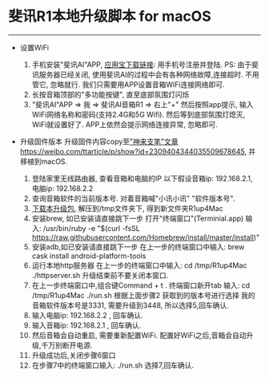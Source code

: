 # 斐讯R1本地升级脚本 for macOS
---

* 设置WiFi
    1. 手机安装"斐讯AI"APP, [应用宝下载链接][1]:  用手机号注册并登陆.
PS: 由于斐讯服务器已经关闭, 使用斐讯AI的过程中会有各种网络故障,连接超时. 不用管它, 忽略就行. 我们只需要用APP设置音箱WiFi连接网络即可.
    2. 长按音箱顶部的"多功能按键", 直至底部氛围灯闪烁
    3. "斐讯AI"APP => 我 => 斐讯AI音箱R1 => 右上"+"
然后按照app提示, 输入WiFi网络名称和密码(支持2.4G和5G Wifi). 然后等到底部氛围灯熄灭, WiFi就设置好了.
APP上依然会提示网络连接异常, 忽略即可.

* 升级固件版本
升级固件内容copy至["神来支笔"文章][2] https://weibo.com/ttarticle/p/show?id=2309404344035509678645, 并移植到macOS.
    1. 登陆家里无线路由器, 查看音箱和电脑的IP
以下假设音箱ip: 192.168.2.1,  电脑ip: 192.168.2.2
    2. 查询音箱软件的当前版本号. 对着音箱喊"小讯小讯" "软件版本号".
    3. [下载本升级包][3], 解压到/tmp文件夹下, 得到新文件夹R1up4Mac
    4. 安装brew, 如已安装请直接跳下一步
打开"终端窗口"(Terminial.app)
输入: /usr/bin/ruby -e "$(curl -fsSL https://raw.githubusercontent.com/Homebrew/install/master/install)"
    5. 安装adb,如已安装请直接跳下一步
在上一步的终端窗口中输入: brew cask install android-platform-tools
    6. 运行本地http服务器
在上一步的终端窗口中输入:
cd /tmp/R1up4Mac
./httpserver.sh
升级结束前不要关闭本窗口.
    7. 在上一步终端窗口中,组合键Command + t . 终端窗口新开tab
输入:
cd /tmp/R1up4Mac
./run.sh
根据上面步骤2 获取到的版本号进行选择
我的音箱软件版本号是3331, 需要升级到3448, 所以选择5,回车确认.
    8. 输入电脑ip: 192.168.2.2 , 回车确认.
    9. 输入音箱ip: 192.168.2.1 , 回车确认.
    10. 然后音箱会自动重启, 需要重新配置WiFi. 
配置好WiFi之后,音箱会自动升级,千万别断开电源.
    11. 升级成功后,关闭步骤6窗口
    12. 在步骤7中的终端窗口输入:
./run.sh
选择7,回车确认.



  [1]: https://sj.qq.com/myapp/detail.htm?apkName=com.phicomm.speaker "下载斐讯AI"
  [2]: https://weibo.com/ttarticle/p/show?id=2309404344035509678645
  [3]: https://github.com/cyberty/R1up4Mac/archive/master.zip
